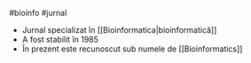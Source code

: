 #bioinfo #jurnal 
- Jurnal specializat în [[Bioinformatica|bioinformatică]] 
- A fost stabilit în 1985
- În prezent este recunoscut sub numele de [[Bioinformatics]] 